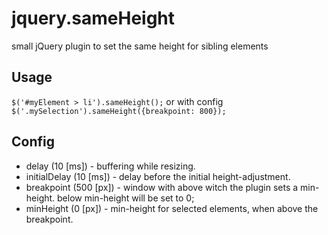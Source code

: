 # jquery.sameHeight
small jQuery plugin to set the same height for sibling elements


## Usage
`$('#myElement > li').sameHeight();`
or with config
`$('.mySelection').sameHeight({breakpoint: 800});`


## Config
* delay (10 [ms]) - buffering while resizing.
* initialDelay (10 [ms]) - delay before the initial height-adjustment.
* breakpoint (500 [px]) - window with above witch the plugin sets a min-height. below min-height will be set to 0;
* minHeight (0 [px]) - min-height for selected elements, when above the breakpoint.
